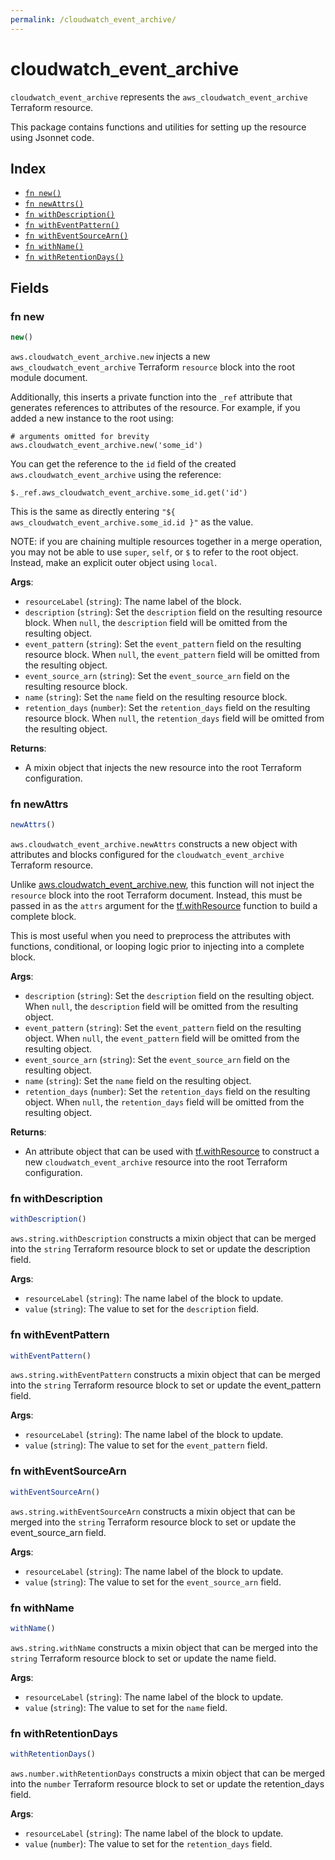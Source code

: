 ```yaml
---
permalink: /cloudwatch_event_archive/
---
```


# cloudwatch_event_archive

`cloudwatch_event_archive` represents the `aws_cloudwatch_event_archive` Terraform resource.



This package contains functions and utilities for setting up the resource using Jsonnet code.


## Index

* [`fn new()`](#fn-new)
* [`fn newAttrs()`](#fn-newattrs)
* [`fn withDescription()`](#fn-withdescription)
* [`fn withEventPattern()`](#fn-witheventpattern)
* [`fn withEventSourceArn()`](#fn-witheventsourcearn)
* [`fn withName()`](#fn-withname)
* [`fn withRetentionDays()`](#fn-withretentiondays)

## Fields

### fn new

```ts
new()
```


`aws.cloudwatch_event_archive.new` injects a new `aws_cloudwatch_event_archive` Terraform `resource`
block into the root module document.

Additionally, this inserts a private function into the `_ref` attribute that generates references to attributes of the
resource. For example, if you added a new instance to the root using:

    # arguments omitted for brevity
    aws.cloudwatch_event_archive.new('some_id')

You can get the reference to the `id` field of the created `aws.cloudwatch_event_archive` using the reference:

    $._ref.aws_cloudwatch_event_archive.some_id.get('id')

This is the same as directly entering `"${ aws_cloudwatch_event_archive.some_id.id }"` as the value.

NOTE: if you are chaining multiple resources together in a merge operation, you may not be able to use `super`, `self`,
or `$` to refer to the root object. Instead, make an explicit outer object using `local`.

**Args**:
  - `resourceLabel` (`string`): The name label of the block.
  - `description` (`string`): Set the `description` field on the resulting resource block. When `null`, the `description` field will be omitted from the resulting object.
  - `event_pattern` (`string`): Set the `event_pattern` field on the resulting resource block. When `null`, the `event_pattern` field will be omitted from the resulting object.
  - `event_source_arn` (`string`): Set the `event_source_arn` field on the resulting resource block.
  - `name` (`string`): Set the `name` field on the resulting resource block.
  - `retention_days` (`number`): Set the `retention_days` field on the resulting resource block. When `null`, the `retention_days` field will be omitted from the resulting object.

**Returns**:
- A mixin object that injects the new resource into the root Terraform configuration.


### fn newAttrs

```ts
newAttrs()
```


`aws.cloudwatch_event_archive.newAttrs` constructs a new object with attributes and blocks configured for the `cloudwatch_event_archive`
Terraform resource.

Unlike [aws.cloudwatch_event_archive.new](#fn-new), this function will not inject the `resource`
block into the root Terraform document. Instead, this must be passed in as the `attrs` argument for the
[tf.withResource](https://github.com/tf-libsonnet/core/tree/main/docs#fn-withresource) function to build a complete block.

This is most useful when you need to preprocess the attributes with functions, conditional, or looping logic prior to
injecting into a complete block.

**Args**:
  - `description` (`string`): Set the `description` field on the resulting object. When `null`, the `description` field will be omitted from the resulting object.
  - `event_pattern` (`string`): Set the `event_pattern` field on the resulting object. When `null`, the `event_pattern` field will be omitted from the resulting object.
  - `event_source_arn` (`string`): Set the `event_source_arn` field on the resulting object.
  - `name` (`string`): Set the `name` field on the resulting object.
  - `retention_days` (`number`): Set the `retention_days` field on the resulting object. When `null`, the `retention_days` field will be omitted from the resulting object.

**Returns**:
  - An attribute object that can be used with [tf.withResource](https://github.com/tf-libsonnet/core/tree/main/docs#fn-withresource) to construct a new `cloudwatch_event_archive` resource into the root Terraform configuration.


### fn withDescription

```ts
withDescription()
```

`aws.string.withDescription` constructs a mixin object that can be merged into the `string`
Terraform resource block to set or update the description field.



**Args**:
  - `resourceLabel` (`string`): The name label of the block to update.
  - `value` (`string`): The value to set for the `description` field.


### fn withEventPattern

```ts
withEventPattern()
```

`aws.string.withEventPattern` constructs a mixin object that can be merged into the `string`
Terraform resource block to set or update the event_pattern field.



**Args**:
  - `resourceLabel` (`string`): The name label of the block to update.
  - `value` (`string`): The value to set for the `event_pattern` field.


### fn withEventSourceArn

```ts
withEventSourceArn()
```

`aws.string.withEventSourceArn` constructs a mixin object that can be merged into the `string`
Terraform resource block to set or update the event_source_arn field.



**Args**:
  - `resourceLabel` (`string`): The name label of the block to update.
  - `value` (`string`): The value to set for the `event_source_arn` field.


### fn withName

```ts
withName()
```

`aws.string.withName` constructs a mixin object that can be merged into the `string`
Terraform resource block to set or update the name field.



**Args**:
  - `resourceLabel` (`string`): The name label of the block to update.
  - `value` (`string`): The value to set for the `name` field.


### fn withRetentionDays

```ts
withRetentionDays()
```

`aws.number.withRetentionDays` constructs a mixin object that can be merged into the `number`
Terraform resource block to set or update the retention_days field.



**Args**:
  - `resourceLabel` (`string`): The name label of the block to update.
  - `value` (`number`): The value to set for the `retention_days` field.

